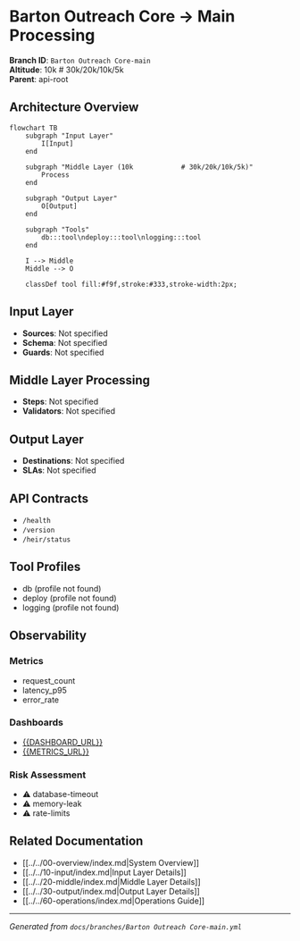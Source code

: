 <!--
─────────────────────────────────────────────
📁 CTB Classification Metadata
─────────────────────────────────────────────
CTB Branch: docs/wiki
Barton ID: 06.01.10
Unique ID: CTB-64DF0291
Blueprint Hash:
Last Updated: 2025-10-23
Enforcement: None
─────────────────────────────────────────────
-->

# Barton Outreach Core → Main Processing

**Branch ID**: `Barton Outreach Core-main`  
**Altitude**: 10k            # 30k/20k/10k/5k  
**Parent**: api-root  

## Architecture Overview
```mermaid
flowchart TB
    subgraph "Input Layer"
        I[Input]
    end
    
    subgraph "Middle Layer (10k            # 30k/20k/10k/5k)"
        Process
    end
    
    subgraph "Output Layer"
        O[Output]
    end
    
    subgraph "Tools"
        db:::tool\ndeploy:::tool\nlogging:::tool
    end
    
    I --> Middle
    Middle --> O
    
    classDef tool fill:#f9f,stroke:#333,stroke-width:2px;
```

## Input Layer
- **Sources**: Not specified
- **Schema**: Not specified
- **Guards**: Not specified

## Middle Layer Processing
- **Steps**: Not specified
- **Validators**: Not specified

## Output Layer
- **Destinations**: Not specified
- **SLAs**: Not specified

## API Contracts
- `/health`
- `/version`
- `/heir/status`

## Tool Profiles
- db (profile not found)
- deploy (profile not found)
- logging (profile not found)

## Observability

### Metrics
- request_count
- latency_p95
- error_rate

### Dashboards
- [{{DASHBOARD_URL}}]({{DASHBOARD_URL}})
- [{{METRICS_URL}}]({{METRICS_URL}})

### Risk Assessment
- ⚠️ database-timeout
- ⚠️ memory-leak
- ⚠️ rate-limits

## Related Documentation
- [[../../00-overview/index.md|System Overview]]
- [[../../10-input/index.md|Input Layer Details]]
- [[../../20-middle/index.md|Middle Layer Details]]
- [[../../30-output/index.md|Output Layer Details]]
- [[../../60-operations/index.md|Operations Guide]]

---
*Generated from `docs/branches/Barton Outreach Core-main.yml`*
